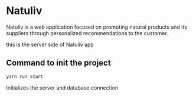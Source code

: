 # Natuliv 

Natuliv is a web application focused on promoting natural products and its suppliers through personalized recommendations to the customer.

this is the server side of Natuliv app

## Command to init the project 

```sh
yarn run start
```
Initializes the server and database connection



